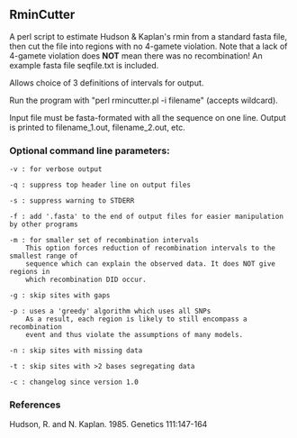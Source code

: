 ## RminCutter 

A perl script to estimate Hudson & Kaplan's rmin from a standard fasta file, then cut the file into regions with no 4-gamete violation. Note that a lack of 4-gamete violation does **NOT** mean there was no recombination! An example fasta file seqfile.txt is included.

Allows choice of 3 definitions of intervals for output.

Run the program with "perl rmincutter.pl -i filename" (accepts  wildcard).  

Input file must be fasta-formated with all the sequence on one line.  Output is printed to filename_1.out, filename_2.out, etc.


### Optional command line parameters:

	-v : for verbose output
	
	-q : suppress top header line on output files

	-s : suppress warning to STDERR

	-f : add '.fasta' to the end of output files for easier manipulation by other programs

	-m : for smaller set of recombination intervals
		This option forces reduction of recombination intervals to the smallest range of 
		sequence which can explain the observed data. It does NOT give regions in 
		which recombination DID occur.

	-g : skip sites with gaps

	-p : uses a 'greedy' algorithm which uses all SNPs
		As a result, each region is likely to still encompass a recombination
		event and thus violate the assumptions of many models.
	
	-n : skip sites with missing data

	-t : skip sites with >2 bases segregating data

	-c : changelog since version 1.0

### References

Hudson, R. and N. Kaplan. 1985. Genetics 111:147-164 
